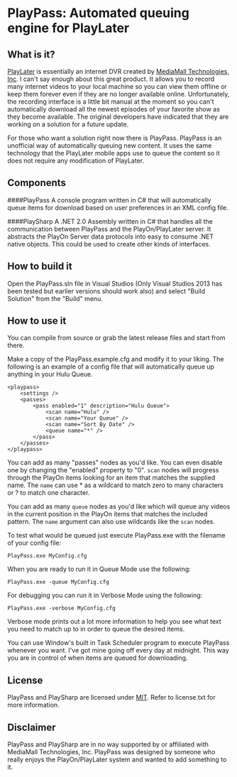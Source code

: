 PlayPass: Automated queuing engine for PlayLater
================================

What is it?
--------------------------------
[PlayLater](http://playon.tv) is essentially an internet DVR created by [MediaMall Technologies, Inc](http://playon.tv).  I can't say enough about this great product.  It allows you to record many internet videos to your local machine so you can view them offline or keep them forever even if they are no longer available online. Unfortunately, the recording interface is a little bit manual at the moment so you can't automatically download all the newest episodes of your favorite show as they become available.  The original developers have indicated that they are working on a solution for a future update.

For those who want a solution right now there is PlayPass. PlayPass is an unofficial way of automatically queuing new content.  It uses the same technology that the PlayLater mobile apps use to queue the content so it does not require any modification of PlayLater.

Components
--------------------------------
####PlayPass 
A console program written in C# that will automatically queue items for download based on user preferences in an XML config file.

####PlaySharp
A .NET 2.0 Assembly written in C# that handles all the communication between PlayPass and the PlayOn/PlayLater server.  It abstracts the PlayOn Server data protocols into easy to consume .NET native objects.  This could be used to create other kinds of interfaces.

How to build it
--------------------------------
Open the PlayPass.sln file in Visual Studios (Only Visual Studios 2013 has been tested but earlier versions should work also) and select "Build Solution" from the "Build" menu.

How to use it
--------------------------------
You can compile from source or grab the latest release files and start from there.

Make a copy of the PlayPass.example.cfg and modify it to your liking.  The following is an example of a config file that will automatically queue up anything in your Hulu Queue.

	<playpass>
		<settings />
		<passes>
			<pass enabled="1" description="Hulu Queue">
				<scan name="Hulu" />
				<scan name="Your Queue" />
				<scan name="Sort By Date" />
				<queue name="*" />
			</pass>
		</passes>
	</playpass>

You can add as many "passes" nodes as you'd like.  You can even disable one by changing the "enabled" property to "0".  `scan` nodes will progress through the PlayOn items looking for an item that matches the supplied name.  The `name` can use * as a wildcard to match zero to many characters or ? to match one character.

You can add as many `queue` nodes as you'd like which will queue any videos in the current position in the PlayOn items that matches the included pattern.  The `name` argument can also use wildcards like the `scan` nodes.

To test what would be queued just execute PlayPass.exe with the filename of your config file:

    PlayPass.exe MyConfig.cfg

When you are ready to run it in Queue Mode use the following:

    PlayPass.exe -queue MyConfig.cfg

For debugging you can run it in Verbose Mode using the following:

    PlayPass.exe -verbose MyConfig.cfg

Verbose mode prints out a lot more information to help you see what text you need to match up to in order to queue the desired items.

You can use Window's built in Task Scheduler program to execute PlayPass whenever you want.  I've got mine going off every day at midnight.  This way you are in control of when items are queued for downloading.

License
--------------------------------
PlayPass and PlaySharp are licensed under [MIT](http://opensource.org/licenses/MIT). Refer to license.txt for more information.

Disclaimer
--------------------------------
PlayPass and PlaySharp are in no way supported by or affiliated with MediaMall Technologies, Inc. PlayPass was designed by someone who really enjoys the PlayOn/PlayLater system and wanted to add something to it.